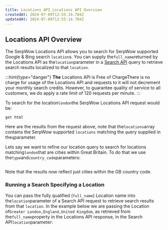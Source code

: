 ```yaml
---
title: Locations API_Locations API Overview
createdAt: 2024-07-09T12:55:14.784Z
updatedAt: 2024-07-09T12:55:14.784Z
---
```


## Locations API Overview

The SerpWow Locations API allows you to search for SerpWow supported Google & Bing search `location`s. You can supply the`full_name`returned by the Locations API as the`location`parameter in a [Search API](https://www.serpwow.com/docs/search-api) query to retrieve search results localized to that `location`.

:::hint{type="danger"}
****The**** Locations API is Free of ChargeThere is no charge for usage of the Locations API and requests to it will not decrement your monthly search credits. However, to guarantee quality of service to all customers, we do apply a rate limit of 120 requests per minute.
:::

To search for the location`london`the SerpWow Locations API request would be:



```http
get html
```

Here are the results from the re`q`uest above, note that the`locations`array contains the SerpWow supported `locations` matching the `q`uery supplied in the`q`parameter.



Lets say we want to refine our location query to search for locations matching`london`that are cities within Great Britain. To do that we use the`type`and`country_code`parameters:

```http
```

Note that the results now reflect just cities within the GB country code.



### Running a Search Specifying a Location

You can pass the fully qualified (`full_name`) Location name into the`location`parameter of a Search API request to retrieve search results from that `location`. In the example below we are passing the Location of`Greater London,England,United Kingdom`, as retrieved from the`full_name`property in the Locations API response, in the Search API`location`parameter:

```http
```
